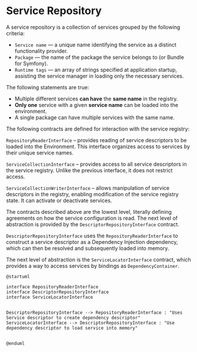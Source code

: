 # Service Repository

A service repository is a collection of services grouped by the following criteria:

* `Service name` — a unique name identifying the service as a distinct functionality provider.
* `Package` — the name of the package the service belongs to (or Bundle for Symfony).
* `Runtime tags` — an array of strings specified at application startup, assisting the service manager in loading only the necessary services.

The following statements are true:

* Multiple different services **can have** the **same name** in the registry.
* **Only one** service with a given **service name** can be loaded into the environment.
* A single package can have multiple services with the same name.

The following contracts are defined for interaction with the service registry:

`RepositoryReaderInterface` – provides reading of service descriptors to be loaded into the Environment. 
This interface organizes access to services by their unique service names.

`ServiceCollectionInterface` – provides access to all service descriptors in the service registry. 
Unlike the previous interface, it does not restrict access.

`ServiceCollectionWriterInterface` – allows manipulation of service descriptors in the registry, 
enabling modification of the service registry state. It can activate or deactivate services.

The contracts described above are the lowest level, literally defining agreements on 
how the service configuration is read. 
The next level of abstraction is provided by the `DescriptorRepositoryInterface` contract.

`DescriptorRepositoryInterface` uses the `RepositoryReaderInterface` to construct a service descriptor 
as a Dependency Injection dependency, which can then be resolved and subsequently 
loaded into memory.

The next level of abstraction is the `ServiceLocatorInterface` contract, 
which provides a way to access services by bindings as `DependencyContainer`.

```puml
@startuml

interface RepositoryReaderInterface
interface DescriptorRepositoryInterface
interface ServiceLocatorInterface


DescriptorRepositoryInterface --> RepositoryReaderInterface : "Uses Service descriptor to create dependency descriptor"
ServiceLocatorInterface --> DescriptorRepositoryInterface : "Use dependency descriptor to load service into memory"


@enduml
```

